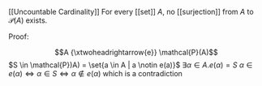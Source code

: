 [[Uncountable Cardinality]]
For every [[set]] $A$, no [[surjection]] from $A$ to $\mathcal{P}(A)$ exists.

Proof:

$$A {\xtwoheadrightarrow{e}} \mathcal{P}(A)$$
$S \in \mathcal{P})A) = \set{a \in A | a \notin e(a)}$
$\exists \alpha \in A. e(\alpha) = S$
$\alpha \in e(\alpha) \iff \alpha \in S \iff \alpha \notin e(\alpha) \text{ which is a contradiction}$

